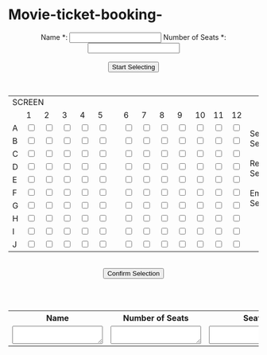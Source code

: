 # Movie-ticket-booking-
<!DOCTYPE html>
<html lang="en">
<head>
    <meta charset="UTF-8">
    <meta http-equiv="X-UA-Compatible" content="IE=edge">
    <meta name="viewport" content="width=device-width, initial-scale=1.0">
    <title>Movie Theater Booking App</title>
    <link rel="stylesheet" href="styleSheet.css">
</head>
  <body onload="onLoaderFunc()">
<div class="inputForm">
    <center>
      Name *: <input type="text" id="Username" required>
      Number of Seats *: <input type="number" id="Numseats" required>
      <br/><br/>
      <button onclick="takeData()">Start Selecting</button>
    </center>
    </div>
 <div class="seatStructure">
    <center>
<table id="seatsBlock">
     <p id="notification"></p>
      <tr>
        <td colspan="14"><div class="screen">SCREEN</div></td>
        <td rowspan="20">
          <div class="smallBox greenBox">Selected Seat</div> <br/>
          <div class="smallBox redBox">Reserved Seat</div><br/>
          <div class="smallBox emptyBox">Empty Seat</div><br/>
        </td>
 <br/>
      </tr>
 <tr>
        <td></td>
        <td>1</td>
        <td>2</td>
        <td>3</td>
        <td>4</td>
        <td>5</td>
        <td></td>
        <td>6</td>
        <td>7</td>
        <td>8</td>
        <td>9</td>
        <td>10</td>
        <td>11</td>
        <td>12</td>
    </tr>

<tr>
        <td>A</td>
        <td><input type="checkbox" class="seats" value="A1"></td>
        <td><input type="checkbox" class="seats" value="A2"></td>
        <td><input type="checkbox" class="seats" value="A3"></td>
        <td><input type="checkbox" class="seats" value="A4"></td>
        <td><input type="checkbox" class="seats" value="A5"></td>
        <td class="seatGap"></td>
        <td><input type="checkbox" class="seats" value="A6"></td>
        <td><input type="checkbox" class="seats" value="A7"></td>
        <td><input type="checkbox" class="seats" value="A8"></td>
        <td><input type="checkbox" class="seats" value="A9"></td>
        <td><input type="checkbox" class="seats" value="A10"></td>
        <td><input type="checkbox" class="seats" value="A11"></td>
        <td><input type="checkbox" class="seats" value="A12"></td>
      </tr>

  <tr>
        <td>B</td>
        <td><input type="checkbox" class="seats" value="B1"></td>
        <td><input type="checkbox" class="seats" value="B2"></td>
        <td><input type="checkbox" class="seats" value="B3"></td>
        <td><input type="checkbox" class="seats" value="B4"></td>
        <td><input type="checkbox" class="seats" value="B5"></td>
        <td></td>
        <td><input type="checkbox" class="seats" value="B6"></td>
        <td><input type="checkbox" class="seats" value="B7"></td>
        <td><input type="checkbox" class="seats" value="B8"></td>
        <td><input type="checkbox" class="seats" value="B9"></td>
        <td><input type="checkbox" class="seats" value="B10"></td>
        <td><input type="checkbox" class="seats" value="B11"></td>
        <td><input type="checkbox" class="seats" value="B12"></td>
      </tr>

   <tr>
        <td>C</td>
        <td><input type="checkbox" class="seats" value="C1"></td>
        <td><input type="checkbox" class="seats" value="C2"></td>
        <td><input type="checkbox" class="seats" value="C3"></td>
        <td><input type="checkbox" class="seats" value="C4"></td>
        <td><input type="checkbox" class="seats" value="C5"></td>
        <td></td>
        <td><input type="checkbox" class="seats" value="C6"></td>
        <td><input type="checkbox" class="seats" value="C7"></td>
        <td><input type="checkbox" class="seats" value="C8"></td>
        <td><input type="checkbox" class="seats" value="C9"></td>
        <td><input type="checkbox" class="seats" value="C10"></td>
        <td><input type="checkbox" class="seats" value="C11"></td>
        <td><input type="checkbox" class="seats" value="C12"></td>
    </tr>

 <tr>
        <td>D</td>
        <td><input type="checkbox" class="seats" value="D1"></td>
        <td><input type="checkbox" class="seats" value="D2"></td>
        <td><input type="checkbox" class="seats" value="D3"></td>
        <td><input type="checkbox" class="seats" value="D4"></td>
        <td><input type="checkbox" class="seats" value="D5"></td>
        <td></td>
        <td><input type="checkbox" class="seats" value="D6"></td>
        <td><input type="checkbox" class="seats" value="D7"></td>
        <td><input type="checkbox" class="seats" value="D8"></td>
        <td><input type="checkbox" class="seats" value="D9"></td>
        <td><input type="checkbox" class="seats" value="D10"></td>
        <td><input type="checkbox" class="seats" value="D11"></td>
        <td><input type="checkbox" class="seats" value="D12"></td>
    </tr>

 <tr>
        <td>E</td>
        <td><input type="checkbox" class="seats" value="E1"></td>
        <td><input type="checkbox" class="seats" value="E2"></td>
        <td><input type="checkbox" class="seats" value="E3"></td>
        <td><input type="checkbox" class="seats" value="E4"></td>
        <td><input type="checkbox" class="seats" value="E5"></td>
        <td></td>
        <td><input type="checkbox" class="seats" value="E6"></td>
        <td><input type="checkbox" class="seats" value="E7"></td>
        <td><input type="checkbox" class="seats" value="E8"></td>
        <td><input type="checkbox" class="seats" value="E9"></td>
        <td><input type="checkbox" class="seats" value="E10"></td>
        <td><input type="checkbox" class="seats" value="E11"></td>
        <td><input type="checkbox" class="seats" value="E12"></td>
    </tr>
  <tr class="seatVGap"></tr>

 <tr>
        <td>F</td>
        <td><input type="checkbox" class="seats" value="F1"></td>
        <td><input type="checkbox" class="seats" value="F2"></td>
        <td><input type="checkbox" class="seats" value="F3"></td>
        <td><input type="checkbox" class="seats" value="F4"></td>
        <td><input type="checkbox" class="seats" value="F5"></td>
        <td></td>
        <td><input type="checkbox" class="seats" value="F6"></td>
        <td><input type="checkbox" class="seats" value="F7"></td>
        <td><input type="checkbox" class="seats" value="F8"></td>
        <td><input type="checkbox" class="seats" value="F9"></td>
        <td><input type="checkbox" class="seats" value="F10"></td>
        <td><input type="checkbox" class="seats" value="F11"></td>
        <td><input type="checkbox" class="seats" value="F12"></td>
    </tr>

  <tr>
        <td>G</td>
        <td><input type="checkbox" class="seats" value="G1"></td>
        <td><input type="checkbox" class="seats" value="G2"></td>
        <td><input type="checkbox" class="seats" value="G3"></td>
        <td><input type="checkbox" class="seats" value="G4"></td>
        <td><input type="checkbox" class="seats" value="G5"></td>
        <td></td>
        <td><input type="checkbox" class="seats" value="G6"></td>
        <td><input type="checkbox" class="seats" value="G7"></td>
        <td><input type="checkbox" class="seats" value="G8"></td>
        <td><input type="checkbox" class="seats" value="G9"></td>
        <td><input type="checkbox" class="seats" value="G10"></td>
        <td><input type="checkbox" class="seats" value="G11"></td>
        <td><input type="checkbox" class="seats" value="G12"></td>
    </tr>

   <tr>
        <td>H</td>
        <td><input type="checkbox" class="seats" value="H1"></td>
        <td><input type="checkbox" class="seats" value="H2"></td>
        <td><input type="checkbox" class="seats" value="H3"></td>
        <td><input type="checkbox" class="seats" value="H4"></td>
        <td><input type="checkbox" class="seats" value="H5"></td>
        <td></td>
        <td><input type="checkbox" class="seats" value="H6"></td>
        <td><input type="checkbox" class="seats" value="H7"></td>
        <td><input type="checkbox" class="seats" value="H8"></td>
        <td><input type="checkbox" class="seats" value="H9"></td>
        <td><input type="checkbox" class="seats" value="H10"></td>
        <td><input type="checkbox" class="seats" value="H11"></td>
        <td><input type="checkbox" class="seats" value="H12"></td>
    </tr>

 <tr>
        <td>I</td>
        <td><input type="checkbox" class="seats" value="I1"></td>
        <td><input type="checkbox" class="seats" value="I2"></td>
        <td><input type="checkbox" class="seats" value="I3"></td>
        <td><input type="checkbox" class="seats" value="I4"></td>
        <td><input type="checkbox" class="seats" value="I5"></td>
        <td></td>
        <td><input type="checkbox" class="seats" value="I6"></td>
        <td><input type="checkbox" class="seats" value="I7"></td>
        <td><input type="checkbox" class="seats" value="I8"></td>
        <td><input type="checkbox" class="seats" value="I9"></td>
        <td><input type="checkbox" class="seats" value="I10"></td>
        <td><input type="checkbox" class="seats" value="I11"></td>
        <td><input type="checkbox" class="seats" value="I12"></td>
    </tr>
  <tr>
        <td>J</td>
        <td><input type="checkbox" class="seats" value="J1"></td>
        <td><input type="checkbox" class="seats" value="J2"></td>
        <td><input type="checkbox" class="seats" value="J3"></td>
        <td><input type="checkbox" class="seats" value="J4"></td>
        <td><input type="checkbox" class="seats" value="J5"></td>
        <td></td>
        <td><input type="checkbox" class="seats" value="J6"></td>
        <td><input type="checkbox" class="seats" value="J7"></td>
        <td><input type="checkbox" class="seats" value="J8"></td>
        <td><input type="checkbox" class="seats" value="J9"></td>
        <td><input type="checkbox" class="seats" value="J10"></td>
        <td><input type="checkbox" class="seats" value="J11"></td>
        <td><input type="checkbox" class="seats" value="J12"></td>
    </tr>

</table>
    <br/><button onclick="updateTextArea()">Confirm Selection</button>
    </center>
    </div>

  <br/><br/>

   <div class="displayerBoxes">
    <center>
      <table class="Displaytable">
      <tr>
        <th>Name</th>
        <th>Number of Seats</th>
        <th>Seats</th>
      </tr>
      <tr>
        <td><textarea id="nameDisplay"></textarea></td>
        <td><textarea id="NumberDisplay"></textarea></td>
        <td><textarea id="seatsDisplay"></textarea></td>
      </tr>
    </table>
    </center>
    </div>
    <script src='https://cdnjs.cloudflare.com/ajax/libs/jquery/3.1.0/jquery.min.js'></script>
    <script src="script.js"></script>
</body>
</html>
